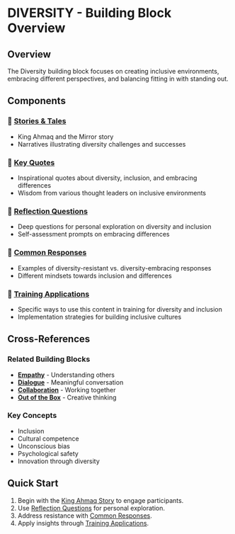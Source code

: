 # DIVERSITY - Building Block Overview

## Overview
The Diversity building block focuses on creating inclusive environments, embracing different perspectives, and balancing fitting in with standing out.

## Components

### 📖 [Stories & Tales](stories-tales.md)
- King Ahmaq and the Mirror story
- Narratives illustrating diversity challenges and successes

### 💬 [Key Quotes](key-quotes.md)
- Inspirational quotes about diversity, inclusion, and embracing differences
- Wisdom from various thought leaders on inclusive environments

### 🤔 [Reflection Questions](reflection-questions.md)
- Deep questions for personal exploration on diversity and inclusion
- Self-assessment prompts on embracing differences

### 💭 [Common Responses](common-responses.md)
- Examples of diversity-resistant vs. diversity-embracing responses
- Different mindsets towards inclusion and differences

### 🎯 [Training Applications](training-applications.md)
- Specific ways to use this content in training for diversity and inclusion
- Implementation strategies for building inclusive cultures

## Cross-References

### Related Building Blocks
- **[Empathy](../empathy/README.md)** - Understanding others
- **[Dialogue](../dialogue/README.md)** - Meaningful conversation
- **[Collaboration](../collaboration/README.md)** - Working together
- **[Out of the Box](../out-of-the-box/README.md)** - Creative thinking

### Key Concepts
- Inclusion
- Cultural competence
- Unconscious bias
- Psychological safety
- Innovation through diversity

## Quick Start
1. Begin with the [King Ahmaq Story](stories-tales.md) to engage participants.
2. Use [Reflection Questions](reflection-questions.md) for personal exploration.
3. Address resistance with [Common Responses](common-responses.md).
4. Apply insights through [Training Applications](training-applications.md).
